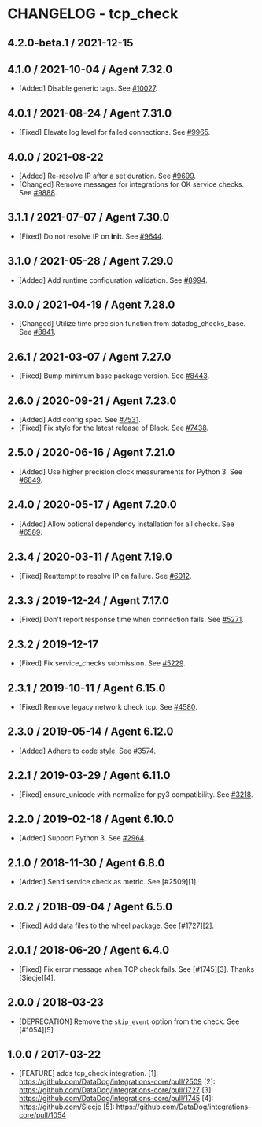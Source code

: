 # CHANGELOG - tcp_check

## 4.2.0-beta.1 / 2021-12-15


## 4.1.0 / 2021-10-04 / Agent 7.32.0

* [Added] Disable generic tags. See [#10027](https://github.com/DataDog/integrations-core/pull/10027).

## 4.0.1 / 2021-08-24 / Agent 7.31.0

* [Fixed] Elevate log level for failed connections. See [#9965](https://github.com/DataDog/integrations-core/pull/9965).

## 4.0.0 / 2021-08-22

* [Added] Re-resolve IP after a set duration. See [#9699](https://github.com/DataDog/integrations-core/pull/9699).
* [Changed] Remove messages for integrations for OK service checks. See [#9888](https://github.com/DataDog/integrations-core/pull/9888).

## 3.1.1 / 2021-07-07 / Agent 7.30.0

* [Fixed] Do not resolve IP on __init__. See [#9644](https://github.com/DataDog/integrations-core/pull/9644).

## 3.1.0 / 2021-05-28 / Agent 7.29.0

* [Added] Add runtime configuration validation. See [#8994](https://github.com/DataDog/integrations-core/pull/8994).

## 3.0.0 / 2021-04-19 / Agent 7.28.0

* [Changed] Utilize time precision function from datadog_checks_base. See [#8841](https://github.com/DataDog/integrations-core/pull/8841).

## 2.6.1 / 2021-03-07 / Agent 7.27.0

* [Fixed] Bump minimum base package version. See [#8443](https://github.com/DataDog/integrations-core/pull/8443).

## 2.6.0 / 2020-09-21 / Agent 7.23.0

* [Added] Add config spec. See [#7531](https://github.com/DataDog/integrations-core/pull/7531).
* [Fixed] Fix style for the latest release of Black. See [#7438](https://github.com/DataDog/integrations-core/pull/7438).

## 2.5.0 / 2020-06-16 / Agent 7.21.0

* [Added] Use higher precision clock measurements for Python 3. See [#6849](https://github.com/DataDog/integrations-core/pull/6849).

## 2.4.0 / 2020-05-17 / Agent 7.20.0

* [Added] Allow optional dependency installation for all checks. See [#6589](https://github.com/DataDog/integrations-core/pull/6589).

## 2.3.4 / 2020-03-11 / Agent 7.19.0

* [Fixed] Reattempt to resolve IP on failure. See [#6012](https://github.com/DataDog/integrations-core/pull/6012).

## 2.3.3 / 2019-12-24 / Agent 7.17.0

* [Fixed] Don't report response time when connection fails. See [#5271](https://github.com/DataDog/integrations-core/pull/5271).

## 2.3.2 / 2019-12-17

* [Fixed] Fix service_checks submission. See [#5229](https://github.com/DataDog/integrations-core/pull/5229).

## 2.3.1 / 2019-10-11 / Agent 6.15.0

* [Fixed] Remove legacy network check tcp. See [#4580](https://github.com/DataDog/integrations-core/pull/4580).

## 2.3.0 / 2019-05-14 / Agent 6.12.0

* [Added] Adhere to code style. See [#3574](https://github.com/DataDog/integrations-core/pull/3574).

## 2.2.1 / 2019-03-29 / Agent 6.11.0

* [Fixed] ensure_unicode with normalize for py3 compatibility. See [#3218](https://github.com/DataDog/integrations-core/pull/3218).

## 2.2.0 / 2019-02-18 / Agent 6.10.0

* [Added] Support Python 3. See [#2964](https://github.com/DataDog/integrations-core/pull/2964).

## 2.1.0 / 2018-11-30 / Agent 6.8.0

* [Added] Send service check as metric. See [#2509][1].

## 2.0.2 / 2018-09-04 / Agent 6.5.0

* [Fixed] Add data files to the wheel package. See [#1727][2].

## 2.0.1 / 2018-06-20 / Agent 6.4.0

* [Fixed] Fix error message when TCP check fails. See [#1745][3]. Thanks [Siecje][4].

## 2.0.0 / 2018-03-23

* [DEPRECATION] Remove the `skip_event` option from the check. See [#1054][5]

## 1.0.0 / 2017-03-22

* [FEATURE] adds tcp_check integration.
[1]: https://github.com/DataDog/integrations-core/pull/2509
[2]: https://github.com/DataDog/integrations-core/pull/1727
[3]: https://github.com/DataDog/integrations-core/pull/1745
[4]: https://github.com/Siecje
[5]: https://github.com/DataDog/integrations-core/pull/1054
